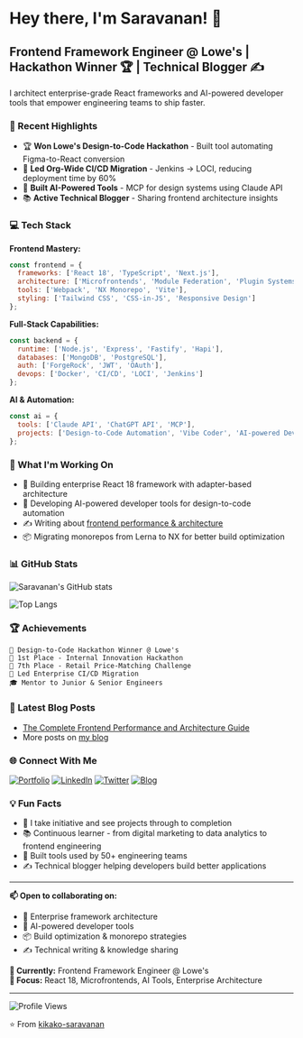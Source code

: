 # Hey there, I'm Saravanan! 👋

## Frontend Framework Engineer @ Lowe's | Hackathon Winner 🏆 | Technical Blogger ✍️

I architect enterprise-grade React frameworks and AI-powered developer tools that empower engineering teams to ship faster.

### 🚀 Recent Highlights

- 🏆 **Won Lowe's Design-to-Code Hackathon** - Built tool automating Figma-to-React conversion
- 🚢 **Led Org-Wide CI/CD Migration** - Jenkins → LOCI, reducing deployment time by 60%
- 🤖 **Built AI-Powered Tools** - MCP for design systems using Claude API
- 📚 **Active Technical Blogger** - Sharing frontend architecture insights

### 💻 Tech Stack

**Frontend Mastery:**
```javascript
const frontend = {
  frameworks: ['React 18', 'TypeScript', 'Next.js'],
  architecture: ['Microfrontends', 'Module Federation', 'Plugin Systems'],
  tools: ['Webpack', 'NX Monorepo', 'Vite'],
  styling: ['Tailwind CSS', 'CSS-in-JS', 'Responsive Design']
};
```

**Full-Stack Capabilities:**
```javascript
const backend = {
  runtime: ['Node.js', 'Express', 'Fastify', 'Hapi'],
  databases: ['MongoDB', 'PostgreSQL'],
  auth: ['ForgeRock', 'JWT', 'OAuth'],
  devops: ['Docker', 'CI/CD', 'LOCI', 'Jenkins']
};
```

**AI & Automation:**
```javascript
const ai = {
  tools: ['Claude API', 'ChatGPT API', 'MCP'],
  projects: ['Design-to-Code Automation', 'Vibe Coder', 'AI-powered Dev Tools']
};
```

### 🎯 What I'm Working On

- 🔨 Building enterprise React 18 framework with adapter-based architecture
- 🤖 Developing AI-powered developer tools for design-to-code automation
- ✍️ Writing about [frontend performance & architecture](https://frontend-frameworks.hashnode.space)
- 📦 Migrating monorepos from Lerna to NX for better build optimization

### 📊 GitHub Stats

![Saravanan's GitHub stats](https://github-readme-stats.vercel.app/api?username=kikako-saravanan&show_icons=true&theme=tokyonight)

![Top Langs](https://github-readme-stats.vercel.app/api/top-langs/?username=kikako-saravanan&layout=compact&theme=tokyonight)

### 🏆 Achievements
```
🥇 Design-to-Code Hackathon Winner @ Lowe's
🥇 1st Place - Internal Innovation Hackathon
🥈 7th Place - Retail Price-Matching Challenge
🚀 Led Enterprise CI/CD Migration
🎓 Mentor to Junior & Senior Engineers
```

### 📝 Latest Blog Posts

<!-- BLOG-POST-LIST:START -->
- [The Complete Frontend Performance and Architecture Guide](https://frontend-frameworks.hashnode.space/default-guide/the-complete-frontend-performance-and-architecture-guide)
- More posts on [my blog](https://frontend-frameworks.hashnode.space)
<!-- BLOG-POST-LIST:END -->

### 🌐 Connect With Me

[![Portfolio](https://img.shields.io/badge/Portfolio-saravananm.dev-blue?style=for-the-badge)](https://saravananm.dev)
[![LinkedIn](https://img.shields.io/badge/LinkedIn-saravanan--m-0077B5?style=for-the-badge&logo=linkedin)](https://linkedin.com/in/saravanan-m)
[![Twitter](https://img.shields.io/badge/Twitter-@kikako__saro-1DA1F2?style=for-the-badge&logo=twitter)](https://twitter.com/kikako_saro)
[![Blog](https://img.shields.io/badge/Blog-Hashnode-2962FF?style=for-the-badge&logo=hashnode)](https://frontend-frameworks.hashnode.space)

### 💡 Fun Facts

- 🎯 I take initiative and see projects through to completion
- 📚 Continuous learner - from digital marketing to data analytics to frontend engineering
- 🤝 Built tools used by 50+ engineering teams
- ✍️ Technical blogger helping developers build better applications

---

**📫 Open to collaborating on:**
- 🚀 Enterprise framework architecture
- 🤖 AI-powered developer tools
- 📦 Build optimization & monorepo strategies
- ✍️ Technical writing & knowledge sharing

**💼 Currently:** Frontend Framework Engineer @ Lowe's  
**🎯 Focus:** React 18, Microfrontends, AI Tools, Enterprise Architecture

---

![Profile Views](https://komarev.com/ghpvc/?username=kikako-saravanan&color=brightgreen)

⭐️ From [kikako-saravanan](https://github.com/kikako-saravanan)
